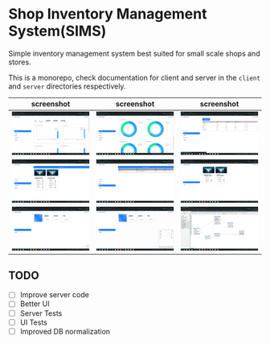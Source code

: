 # Shop Inventory Management System(SIMS)

Simple inventory management system best suited for small scale shops and stores.

This is a monorepo, check documentation for client and server in the `client` and `server` directories respectively.

| screenshot                                                                                       | screenshot                                                                                       | screenshot                                                                                       |
| ------------------------------------------------------------------------------------------------ | ------------------------------------------------------------------------------------------------ | ------------------------------------------------------------------------------------------------ |
| <img src="https://github.com/newtonmunene99/sims/blob/master/screenshots/Screenshot1.png"></img> | <img src="https://github.com/newtonmunene99/sims/blob/master/screenshots/Screenshot2.png"></img> | <img src="https://github.com/newtonmunene99/sims/blob/master/screenshots/Screenshot3.png"></img> |
| <img src="https://github.com/newtonmunene99/sims/blob/master/screenshots/Screenshot4.png"></img> | <img src="https://github.com/newtonmunene99/sims/blob/master/screenshots/Screenshot5.png"></img> | <img src="https://github.com/newtonmunene99/sims/blob/master/screenshots/Screenshot6.png"></img> |
| <img src="https://github.com/newtonmunene99/sims/blob/master/screenshots/Screenshot7.png"></img> | <img src="https://github.com/newtonmunene99/sims/blob/master/screenshots/Screenshot8.png"></img> | <img src="https://github.com/newtonmunene99/sims/blob/master/screenshots/Screenshot9.png"></img> |

## TODO

- [ ] Improve server code
- [ ] Better UI
- [ ] Server Tests
- [ ] UI Tests
- [ ] Improved DB normalization
